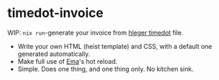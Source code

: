 # timedot-invoice

WIP: `nix run`-generate your invoice from [hleger timedot](https://hledger.org/time-planning.html) file.

- Write your own HTML (heist template) and CSS, with a default one generated automatically.
- Make full use of [Ema](https://ema.srid.ca/)'s hot reload.
- Simple. Does one thing, and one thing only. No kitchen sink.